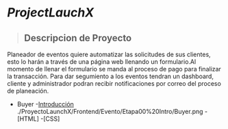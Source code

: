 # *ProjectLauchX*

> ## Descripcion de Proyecto

Planeador de eventos quiere automatizar las solicitudes de sus clientes, esto lo harán a través de una página web llenando un formulario.Al momento de llenar el formulario se manda al proceso de pago para finalizar la transacción. Para dar segumiento a los eventos tendran un dashboard, cliente y administrador podran recibir notificaciones por correo del proceso de planeación. 

 
 - Buyer
 -[Introducción](docs/ProjectLauchX.md) ./ProyectoLaunchX/Frontend/Evento/Etapa00%20Intro/Buyer.png
 -[HTML]
 -[CSS]










